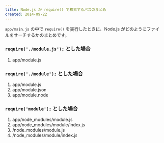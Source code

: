 ```yaml
---
title: Node.js が require() で検索するパスのまとめ
created: 2014-09-22
---
```


`app/main.js` の中で `require()` を実行したときに、Node.js がどのようにファイルをサーチするかのまとめです。

### `require('./module.js');` とした場合

1. app/module.js

### `require('./module');` とした場合

1. app/module.js
2. app/module.json
3. app/module.node

### `require('module');` とした場合

1. app/node_modules/module.js
2. app/node_modules/module/index.js
3. <System>/node_modules/module.js
4. <System>/node_modules/module/index.js

